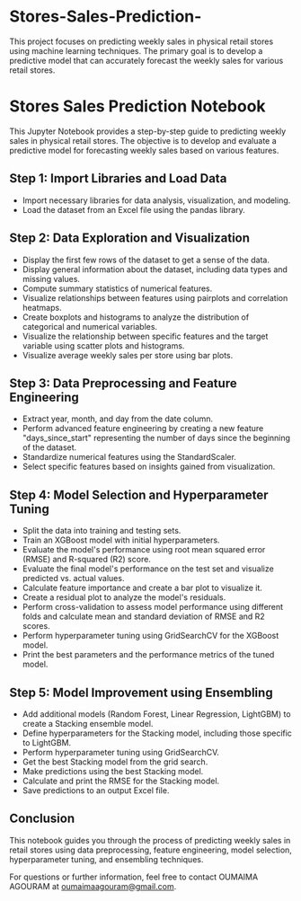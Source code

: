 # Stores-Sales-Prediction-
This project focuses on predicting weekly sales in physical retail stores using machine learning techniques. The primary goal is to develop a predictive model that can accurately forecast the weekly sales for various retail stores.
# Stores Sales Prediction Notebook

This Jupyter Notebook provides a step-by-step guide to predicting weekly sales in physical retail stores. The objective is to develop and evaluate a predictive model for forecasting weekly sales based on various features.

## Step 1: Import Libraries and Load Data

- Import necessary libraries for data analysis, visualization, and modeling.
- Load the dataset from an Excel file using the pandas library.

## Step 2: Data Exploration and Visualization

- Display the first few rows of the dataset to get a sense of the data.
- Display general information about the dataset, including data types and missing values.
- Compute summary statistics of numerical features.
- Visualize relationships between features using pairplots and correlation heatmaps.
- Create boxplots and histograms to analyze the distribution of categorical and numerical variables.
- Visualize the relationship between specific features and the target variable using scatter plots and histograms.
- Visualize average weekly sales per store using bar plots.

## Step 3: Data Preprocessing and Feature Engineering

- Extract year, month, and day from the date column.
- Perform advanced feature engineering by creating a new feature "days_since_start" representing the number of days since the beginning of the dataset.
- Standardize numerical features using the StandardScaler.
- Select specific features based on insights gained from visualization.

## Step 4: Model Selection and Hyperparameter Tuning

- Split the data into training and testing sets.
- Train an XGBoost model with initial hyperparameters.
- Evaluate the model's performance using root mean squared error (RMSE) and R-squared (R2) score.
- Evaluate the final model's performance on the test set and visualize predicted vs. actual values.
- Calculate feature importance and create a bar plot to visualize it.
- Create a residual plot to analyze the model's residuals.
- Perform cross-validation to assess model performance using different folds and calculate mean and standard deviation of RMSE and R2 scores.
- Perform hyperparameter tuning using GridSearchCV for the XGBoost model.
- Print the best parameters and the performance metrics of the tuned model.

## Step 5: Model Improvement using Ensembling

- Add additional models (Random Forest, Linear Regression, LightGBM) to create a Stacking ensemble model.
- Define hyperparameters for the Stacking model, including those specific to LightGBM.
- Perform hyperparameter tuning using GridSearchCV.
- Get the best Stacking model from the grid search.
- Make predictions using the best Stacking model.
- Calculate and print the RMSE for the Stacking model.
- Save predictions to an output Excel file.

## Conclusion

This notebook guides you through the process of predicting weekly sales in retail stores using data preprocessing, feature engineering, model selection, hyperparameter tuning, and ensembling techniques.

For questions or further information, feel free to contact OUMAIMA AGOURAM at oumaimaagouram@gmail.com.


